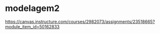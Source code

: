 # modelagem2
https://canvas.instructure.com/courses/2982073/assignments/23518665?module_item_id=50162833
